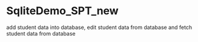 # SqliteDemo_SPT_new
add student data into database, edit student data from database and fetch student data from database

